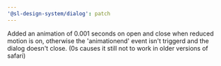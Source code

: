 ```yaml
---
'@sl-design-system/dialog': patch
---
```


Added an animation of 0.001 seconds on open and close when reduced motion is on, otherwise the 'animationend' event isn't triggerd and the dialog doesn't close. (0s causes it still not to work in older versions of safari)
